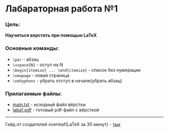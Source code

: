 # Лабараторная работа №1
### Цель:
**Научиться верстать при помощью LaTeX**

### Основные команды:
* `\par` - абзац
* `\vspace{N}` - оступ на N
* `\begin{itemize} ... \end{itemize}` - список без нумерации
* `\newpage` - новая страница
* `\nohyphens` - убрать отступ в начале(убрать абзац)

### Прилагаемые файлы:
* [main.txt](https://github.com/iis-42x70x/RPIIS/blob/%D0%93%D0%BE%D0%B2%D0%BE%D1%80_%D0%93/laba_3/main.tex) - исходный файл вёрстки
* [laba1.pdf](https://github.com/iis-42x70x/RPIIS/blob/%D0%93%D0%BE%D0%B2%D0%BE%D1%80_%D0%93/laba_3/laba1.pdf) - готовый pdf-файл с вёрсткой
---------
Гайд от создателей overleaf(LaTeX за 30 минут) - [тык](https://www.overleaf.com/learn/latex/Learn_LaTeX_in_30_minutes)
